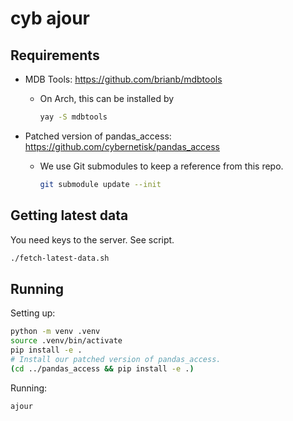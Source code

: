 # cyb ajour

## Requirements

* MDB Tools: https://github.com/brianb/mdbtools
  * On Arch, this can be installed by

    ```bash
    yay -S mdbtools
    ```

* Patched version of pandas_access: https://github.com/cybernetisk/pandas_access
  * We use Git submodules to keep a reference from this repo.

    ```bash
    git submodule update --init
    ```

## Getting latest data

You need keys to the server. See script.

```bash
./fetch-latest-data.sh
```

## Running

Setting up:

```bash
python -m venv .venv
source .venv/bin/activate
pip install -e .
# Install our patched version of pandas_access.
(cd ../pandas_access && pip install -e .)
```

Running:

```bash
ajour
```
